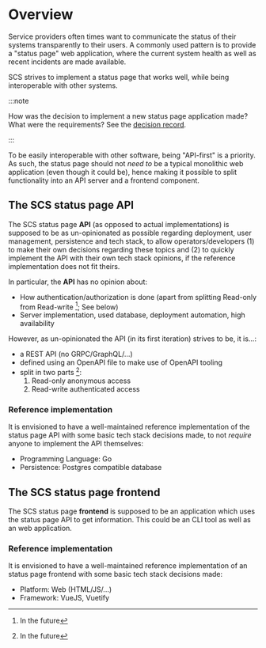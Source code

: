 # Overview

Service providers often times want to communicate the status of their systems transparently to their users.
A commonly used pattern is to provide a "status page" web application, where the current system health as well as recent incidents are made available.

SCS strives to implement a status page that works well, while being interoperable with other systems.

:::note

How was the decision to implement a new status page application made? What were the requirements? See the [decision record](https://github.com/SovereignCloudStack/standards/blob/1fb174da1ee906f0da6a8bbefbd3d95884df5669/Standards/scs-0400-v1-status-page-create-decision.md).

:::

To be easily interoperable with other software, being "API-first" is a priority.
As such, the status page should not *need to* be a typical monolithic web application (even though it could be), hence making it possible to split functionality into an API server and a frontend component.

## The SCS status page **API**

The SCS status page **API** (as opposed to actual implementations) is supposed to be as un-opinionated as possible regarding deployment, user management, persistence and tech stack, to allow operators/developers (1) to make their own decisions regarding these topics and (2) to quickly implement the API with their own tech stack opinions, if the reference implementation does not fit theirs.

In particular, the **API** has no opinion about:
- How authentication/authorization is done (apart from splitting Read-only from Read-write [^1]; See below)
- Server implementation, used database, deployment automation, high availability

However, as un-opinionated the API (in its first iteration) strives to be, it is...:
- a REST API (no GRPC/GraphQL/...)
- defined using an OpenAPI file to make use of OpenAPI tooling
- split in two parts [^1]:
    1. Read-only anonymous access
    2. Read-write authenticated access

[^1]: In the future

### Reference implementation

It is envisioned to have a well-maintained reference implementation of the status page API with some basic tech stack decisions made, to not *require* anyone to implement the API themselves:

- Programming Language: Go
- Persistence: Postgres compatible database

## The SCS status page **frontend**

The SCS status page **frontend** is supposed to be an application which uses the status page API to get information. This could be an CLI tool as well as an web application.

### Reference implementation

It is envisioned to have a well-maintained reference implementation of an status page frontend with some basic tech stack decisions made:

- Platform: Web (HTML/JS/...)
- Framework: VueJS, Vuetify
